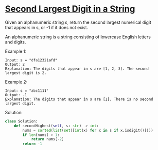 # [Second Largest Digit in a String](https://leetcode.com/problems/second-largest-digit-in-a-string/)

Given an alphanumeric string s, return the second largest numerical digit that appears in s, or -1 if it does not exist.

An alphanumeric string is a string consisting of lowercase English letters and digits.

Example 1:
```
Input: s = "dfa12321afd"
Output: 2
Explanation: The digits that appear in s are [1, 2, 3]. The second largest digit is 2.
```
Example 2:
```
Input: s = "abc1111"
Output: -1
Explanation: The digits that appear in s are [1]. There is no second largest digit. 
```
Solution
```python
class Solution:
    def secondHighest(self, s: str) -> int:
        nums = sorted(list(set([int(x) for x in s if x.isdigit()])))
        if len(nums) > 1:
            return nums[-2]
        return -1
```